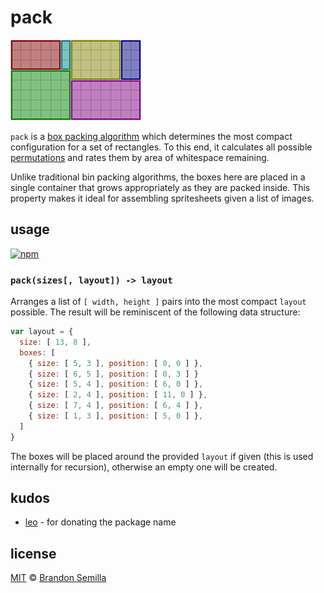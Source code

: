 # pack
![boxes](boxes.png)

`pack` is a [box packing algorithm](https://en.wikipedia.org/wiki/Bin_packing_problem) which determines the most compact configuration for a set of rectangles. To this end, it calculates all possible [permutations](https://en.wikipedia.org/wiki/Permutation) and rates them by area of whitespace remaining.

Unlike traditional bin packing algorithms, the boxes here are placed in a single container that grows appropriately as they are packed inside. This property makes it ideal for assembling spritesheets given a list of images.

## usage
[![npm](https://nodei.co/npm/pack.png?mini)](https://www.npmjs.com/package/pack "View npm package")

### `pack(sizes[, layout]) -> layout`
Arranges a list of `[ width, height ]` pairs into the most compact `layout` possible. The result will be reminiscent of the following data structure:
```js
var layout = {
  size: [ 13, 8 ],
  boxes: [
    { size: [ 5, 3 ], position: [ 0, 0 ] },
    { size: [ 6, 5 ], position: [ 0, 3 ] }
    { size: [ 5, 4 ], position: [ 6, 0 ] },
    { size: [ 2, 4 ], position: [ 11, 0 ] },
    { size: [ 7, 4 ], position: [ 6, 4 ] },
    { size: [ 1, 3 ], position: [ 5, 0 ] },
  ]
}
```
The boxes will be placed around the provided `layout` if given (this is used internally for recursion), otherwise an empty one will be created.

## kudos
* [leo](https://github.com/leo) - for donating the package name

## license
[MIT](https://opensource.org/licenses/MIT) © [Brandon Semilla](https://git.io/semibran)
